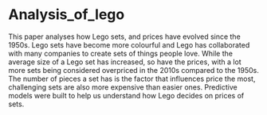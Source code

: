 # Analysis_of_lego

This paper analyses how Lego sets, and prices have evolved since the 1950s. Lego sets have become more colourful
and Lego has collaborated with many companies to create sets of things people love. While the average size of a Lego set has
increased, so have the prices, with a lot more sets being considered overpriced in the 2010s compared to the 1950s. The number of
pieces a set has is the factor that influences price the most, challenging sets are also more expensive than easier ones. Predictive
models were built to help us understand how Lego decides on prices of sets.
